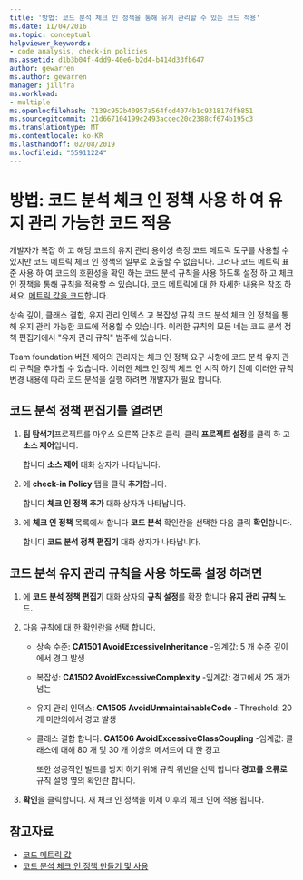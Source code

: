 ```yaml
---
title: '방법: 코드 분석 체크 인 정책을 통해 유지 관리할 수 있는 코드 적용'
ms.date: 11/04/2016
ms.topic: conceptual
helpviewer_keywords:
- code analysis, check-in policies
ms.assetid: d1b3b04f-4dd9-40e6-b2d4-b414d33fb647
author: gewarren
ms.author: gewarren
manager: jillfra
ms.workload:
- multiple
ms.openlocfilehash: 7139c952b40957a564fcd4074b1c931817dfb851
ms.sourcegitcommit: 21d667104199c2493accec20c2388cf674b195c3
ms.translationtype: MT
ms.contentlocale: ko-KR
ms.lasthandoff: 02/08/2019
ms.locfileid: "55911224"
---
```

# <a name="how-to-enforce-maintainable-code-with-a-code-analysis-check-in-policy"></a>방법: 코드 분석 체크 인 정책 사용 하 여 유지 관리 가능한 코드 적용

개발자가 복잡 하 고 해당 코드의 유지 관리 용이성 측정 코드 메트릭 도구를 사용할 수 있지만 코드 메트릭 체크 인 정책의 일부로 호출할 수 없습니다. 그러나 코드 메트릭 표준 사용 하 여 코드의 호환성을 확인 하는 코드 분석 규칙을 사용 하도록 설정 하 고 체크 인 정책을 통해 규칙을 적용할 수 있습니다. 코드 메트릭에 대 한 자세한 내용은 참조 하세요. [메트릭 값을 코드](../code-quality/code-metrics-values.md)합니다.

상속 깊이, 클래스 결합, 유지 관리 인덱스 고 복잡성 규칙 코드 분석 체크 인 정책을 통해 유지 관리 가능한 코드에 적용할 수 있습니다. 이러한 규칙의 모든 네는 코드 분석 정책 편집기에서 "유지 관리 규칙" 범주에 있습니다.

Team foundation 버전 제어의 관리자는 체크 인 정책 요구 사항에 코드 분석 유지 관리 규칙을 추가할 수 있습니다. 이러한 체크 인 정책 체크 인 시작 하기 전에 이러한 규칙 변경 내용에 따라 코드 분석을 실행 하려면 개발자가 필요 합니다.

## <a name="to-open-the-code-analysis-policy-editor"></a>코드 분석 정책 편집기를 열려면

1. **팀 탐색기**프로젝트를 마우스 오른쪽 단추로 클릭, 클릭 **프로젝트 설정**를 클릭 하 고 **소스 제어**입니다.

     합니다 **소스 제어** 대화 상자가 나타납니다.

2. 에 **check-in Policy** 탭을 클릭 **추가**합니다.

     합니다 **체크 인 정책 추가** 대화 상자가 나타납니다.

3. 에 **체크 인 정책** 목록에서 합니다 **코드 분석** 확인란을 선택한 다음 클릭 **확인**합니다.

     합니다 **코드 분석 정책 편집기** 대화 상자가 나타납니다.

## <a name="to-enable-code-analysis-maintainability-rules"></a>코드 분석 유지 관리 규칙을 사용 하도록 설정 하려면

1. 에 **코드 분석 정책 편집기** 대화 상자의 **규칙 설정**를 확장 합니다 **유지 관리 규칙** 노드.

2. 다음 규칙에 대 한 확인란을 선택 합니다.

   - 상속 수준: **CA1501 AvoidExcessiveInheritance** -임계값: 5 개 수준 깊이에서 경고 발생

   - 복잡성: **CA1502 AvoidExcessiveComplexity** -임계값: 경고에서 25 개가 넘는

   - 유지 관리 인덱스: **CA1505 AvoidUnmaintainableCode** - Threshold: 20 개 미만의에서 경고 발생

   - 클래스 결합 합니다. **CA1506 AvoidExcessiveClassCoupling** -임계값: 클래스에 대해 80 개 및 30 개 이상의 메서드에 대 한 경고

     또한 성공적인 빌드를 방지 하기 위해 규칙 위반을 선택 합니다 **경고를 오류로** 규칙 설명 옆의 확인란 합니다.

3. **확인**을 클릭합니다. 새 체크 인 정책을 이제 이후의 체크 인에 적용 됩니다.

## <a name="see-also"></a>참고자료

- [코드 메트릭 값](../code-quality/code-metrics-values.md)
- [코드 분석 체크 인 정책 만들기 및 사용](../code-quality/how-to-create-or-update-standard-code-analysis-check-in-policies.md)